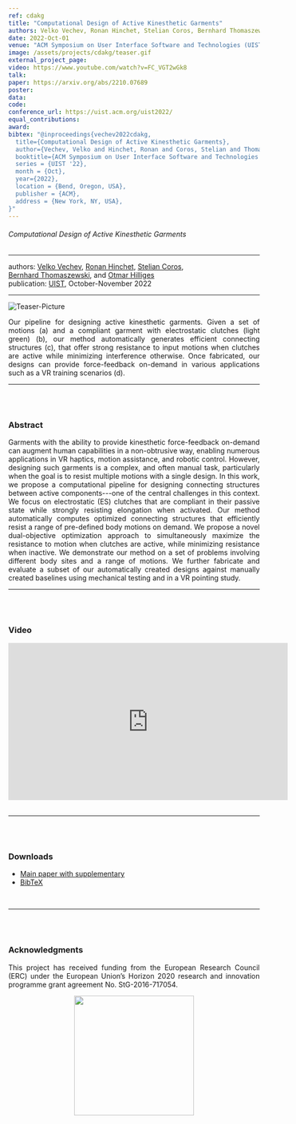 ```yaml
---
ref: cdakg
title: "Computational Design of Active Kinesthetic Garments"
authors: Velko Vechev, Ronan Hinchet, Stelian Coros, Bernhard Thomaszewski, Otmar Hilliges
date: 2022-Oct-01
venue: "ACM Symposium on User Interface Software and Technologies (UIST)"
image: /assets/projects/cdakg/teaser.gif
external_project_page: 
video: https://www.youtube.com/watch?v=FC_VGT2wGk8
talk: 
paper: https://arxiv.org/abs/2210.07689
poster: 
data: 
code: 
conference_url: https://uist.acm.org/uist2022/
equal_contributions: 
award: 
bibtex: "@inproceedings{vechev2022cdakg,
  title={Computational Design of Active Kinesthetic Garments},
  author={Vechev, Velko and Hinchet, Ronan and Coros, Stelian and Thomaszewski, Bernhard and Hilliges, Otmar},
  booktitle={ACM Symposium on User Interface Software and Technologies (UIST)},
  series = {UIST '22},
  month = {Oct},
  year={2022},
  location = {Bend, Oregon, USA},
  publisher = {ACM},
  address = {New York, NY, USA},
}"
---
```


<h6>Computational Design of Active Kinesthetic Garments</h6>
<hr />

<div class="fullcol">
    <div class="teaser-info-projectpage">
            <span class="normalcap">authors:</span>
            <span class="authorcap">
                <nobr><a href="/people/vechev/" title="Velko Vechev">Velko Vechev</a>, </nobr>
                <nobr><a href="https://inf.ethz.ch/de/personen/people-atoz/person-detail.Mjk4MTgx.TGlzdC8zMDQsLTIxNDE4MTU0NjA=.html/" title="Ronan Hinchet">Ronan Hinchet</a>, </nobr>
                <nobr><a href="http://crl.ethz.ch/people/coros/index.html" title="Stelian Coros">Stelian Coros</a>, </nobr>
                <nobr><a href="https://n.ethz.ch/~bthomasz" title="Bernhard Thomaszewski">Bernhard Thomaszewski</a>, </nobr>
        and
                <nobr><a href="/people/hilliges/" title="Otmar Hilliges">Otmar Hilliges</a> </nobr>
            </span>
            <br/>
            <span class="normalcap"><nobr>publication: </nobr></span>
            <span class="authorcap">
                <a class="a-text-ext" href="https://uist.acm.org/uist2022/" target="_blank" title="UIST 2022">UIST</a>, October-November 2022
            </span>
    <br/>
        <hr />
    </div>
</div>

<div class="fullcol">
    <img class="fullcol" src="<?php ait_root_dir();?>projects/2022/cdakg/teaser.png" alt="Teaser-Picture"/>
    <div class="fullcol">
        <p align="justify">
            <span class="figurecap">
Our pipeline for designing active kinesthetic garments. Given a set of motions (a) and a compliant garment with
electrostatic clutches (light green) (b), our method automatically generates efficient connecting structures (c), that offer strong resistance to input motions when clutches are active while minimizing interference otherwise. Once fabricated, our designs can provide force-feedback on-demand in various applications such as a VR training scenarios (d).
           </span>
        </p>
        <hr />
        <br/>
        <br/>
    </div>
</div>

<div class="fullcol">
    <h3>Abstract</h3>
    <p align="justify">
    Garments with the ability to provide kinesthetic force-feedback on-demand can augment human capabilities in a non-obtrusive way, enabling numerous applications in VR haptics, motion assistance, and robotic control. However, designing such garments is a complex, and often manual task, particularly when the goal is to resist multiple motions with a single design. In this work, we propose a computational pipeline for designing  connecting structures between active components---one of the central challenges in this context. We focus on electrostatic (ES) clutches that are compliant in their passive state while strongly resisting elongation when activated. Our method automatically computes optimized connecting structures that efficiently resist a range of pre-defined body motions on demand. We propose a novel dual-objective optimization approach to simultaneously maximize the resistance to motion when clutches are active, while minimizing resistance when inactive. We demonstrate our method on a set of problems involving different body sites and a range of motions. We further fabricate and evaluate a subset of our automatically created designs against manually created baselines using mechanical testing and in a VR pointing study. <hr />
    <br/>
    <br/>
</div>


<div class="fullcol">
<h3>Video</h3>
    <div class="video" align="center">
    <iframe width="560" height="315" src="https://www.youtube.com/embed/FC_VGT2wGk8" title="YouTube video player" frameborder="0" allow="accelerometer; autoplay; clipboard-write; encrypted-media; gyroscope; picture-in-picture" allowfullscreen></iframe>
    </div>
    <br/>
    <hr />
    <br/>
    <br/>
</div>





<div class="fullcol">
 <h3>Downloads</h3>
    <ul class="linklist">
        <li class="a-pdf"><a title="PDF" href="https://arxiv.org/abs/2210.07689" target="_blank">Main paper with supplementary</a></li>
        <li class="a-bib"><a title="BibTex" href="<?php ait_root_dir();?>projects/2022/cdakg/cdakg.bib">BibTeX</a></li>
    </ul>
    <br/>
    <hr />
    <br/>
    <br/>
</div>




<div class="fullcol">
    <h3>Acknowledgments</h3>
    <p align="justify">
    This project has received funding from the European Research Council (ERC) under the European Union’s Horizon 2020 research and innovation programme grant agreement No. StG-2016-717054.
    </p>
    <center>
    <img width="240px" src="<?php ait_root_dir();?>ERC.jpg" />
    </center>
</div>

